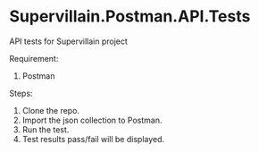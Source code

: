 # Supervillain.Postman.API.Tests
API tests for Supervillain project

Requirement:
1. Postman

Steps:

1. Clone the repo.
2. Import the json collection to Postman.
2. Run the test.
3. Test results pass/fail will be displayed.
